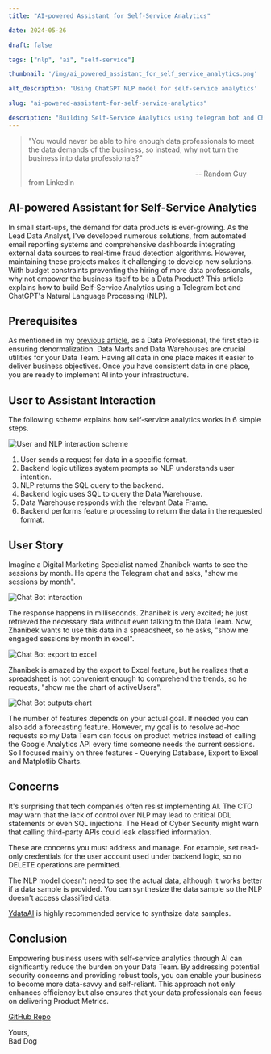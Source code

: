 ```yaml
---
title: "AI-powered Assistant for Self-Service Analytics"

date: 2024-05-26

draft: false

tags: ["nlp", "ai", "self-service"]

thumbnail: '/img/ai_powered_assistant_for_self_service_analytics.png'

alt_description: 'Using ChatGPT NLP model for self-service analytics'

slug: "ai-powered-assistant-for-self-service-analytics"

description: "Building Self-Service Analytics using telegram bot and ChatGPT"
---
```


> "You would never be able to hire enough data professionals to meet the data demands of the business, so instead, why not turn the business into data professionals?"
> 
>                                                                                     -- Random Guy from LinkedIn

## AI-powered Assistant for Self-Service Analytics

In small start-ups, the demand for data products is ever-growing. As the Lead Data Analyst, I've developed numerous solutions, from automated email reporting systems and comprehensive dashboards integrating external data sources to real-time fraud detection algorithms. However, maintaining these projects makes it challenging to develop new solutions. With budget constraints preventing the hiring of more data professionals, why not empower the business itself to be a Data Product? This article explains how to build Self-Service Analytics using a Telegram bot and ChatGPT's Natural Language Processing (NLP).

## Prerequisites
As mentioned in my [previous article](https://baddogdata.com/how-to-build-data-warehouse-in-activity-schema-with-clickhouse), as a Data Professional, the first step is ensuring denormalization. Data Marts and Data Warehouses are crucial utilities for your Data Team. Having all data in one place makes it easier to deliver business objectives. Once you have consistent data in one place, you are ready to implement AI into your infrastructure.

## User to Assistant Interaction
The following scheme explains how self-service analytics works in 6 simple steps.

![User and NLP interaction scheme](/img/img39.png)

1. User sends a request for data in a specific format.
2. Backend logic utilizes system prompts so NLP understands user intention.
3. NLP returns the SQL query to the backend.
4. Backend logic uses SQL to query the Data Warehouse.
5. Data Warehouse responds with the relevant Data Frame.
6. Backend performs feature processing to return the data in the requested format.

## User Story
Imagine a Digital Marketing Specialist named Zhanibek wants to see the sessions by month. He opens the Telegram chat and asks, "show me sessions by month".

![Chat Bot interaction](/img/img40.png)

The response happens in milliseconds. Zhanibek is very excited; he just retrieved the necessary data without even talking to the Data Team. Now, Zhanibek wants to use this data in a spreadsheet, so he asks, "show me engaged sessions by month in excel".

![Chat Bot export to excel](/img/img41.png)

Zhanibek is amazed by the export to Excel feature, but he realizes that a spreadsheet is not convenient enough to comprehend the trends, so he requests, "show me the chart of activeUsers".

![Chat Bot outputs chart](/img/img42.png)

The number of features depends on your actual goal. If needed you can also add a forecasting feature. However, my goal is to resolve ad-hoc requests so my Data Team can focus on product metrics instead of calling the Google Analytics API every time someone needs the current sessions. So I focused mainly on three features - Querying Database, Export to Excel and Matplotlib Charts.

## Concerns
It's surprising that tech companies often resist implementing AI. The CTO may warn that the lack of control over NLP may lead to critical DDL statements or even SQL injections. The Head of Cyber Security might warn that calling third-party APIs could leak classified information.

These are concerns you must address and manage. For example, set read-only credentials for the user account used under backend logic, so no DELETE operations are permitted.

The NLP model doesn't need to see the actual data, although it works better if a data sample is provided. You can synthesize the data sample so the NLP doesn't access classified data.

[YdataAI](https://github.com/ydataai/ydata-synthetic) is highly recommended service to synthsize data samples.

## Conclusion
Empowering business users with self-service analytics through AI can significantly reduce the burden on your Data Team. By addressing potential security concerns and providing robust tools, you can enable your business to become more data-savvy and self-reliant. This approach not only enhances efficiency but also ensures that your data professionals can focus on delivering Product Metrics.

[GitHub Repo](https://github.com/AkzhanBerdi/telechat)

Yours,  
Bad Dog